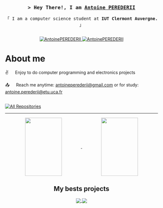 <h3 align="center">
        <samp>&gt; Hey There!, I am
                <b><a target="_blank" href="#">Antoine PEREDERII</a></b>
        </samp>
</h3>


<p align="center"> 
  <samp>
    「 I am a computer science student at <b>IUT Clermont Auvergne.</b> 」
    <br>
    <br>
  </samp>
</p>

<p align="center">
 <a href="https://antoineperederii.github.io/Portfolio/" target="blank">
  <img src="https://img.shields.io/badge/website portfolio-DC143C?style=for-the-badge&logo=medium&logoColor=white" alt="AntoinePEREDERII"/>
 </a>
 <a href="https://linkedin.com/in/antoine-perederii-b54913292/" target="_blank">
  <img src="https://img.shields.io/badge/LinkedIn-0077B5?style=for-the-badge&logo=linkedin&logoColor=white" alt="AntoinePEREDERII"/>
 </a>
<br />

 # About me
 
<p>
  
 ✌️ &emsp; Enjoy to do computer programming and electronics projects <br/><br/>
 📤 &emsp; Reach me anytime: antoineperederii@gmail.com or for study: antoine.perederii@etu.uca.fr<br/><br/>
</p>


<p align="left">
  <a href="https://github.com/AntoinePEREDERII?tab=repositories" target="_blank"><img alt="All Repositories" title="All Repositories" src="https://img.shields.io/badge/-All%20Repos-2962FF?style=for-the-badge&logo=koding&logoColor=white"/></a>
</p>

---
<section align="center">
  <a href="https://github.com/AntoinePEREDERII">
    <img height="192px" width="49%" align="center" src="https://github-readme-stats.vercel.app/api?username=AntoinePEREDERII&show_icons=true&text_color=fff&bg_color=30,e96443,904e95&title_color=fff&icon_color=EEE170&exclude_repo=github-readme-stats"/>
  </a>
  <a>
    <img height="192px" width="49%" align="center" src="https://github-readme-stats.vercel.app/api/top-langs/?username=anuraghazra&layout=compact&bg_color=30,e96443,904e95&title_color=fff&text_color=fff&exclude_repo=github-readme-stats" />
  </a>
</section>
<section align="center">
  <h2>My bests projects</h2>
  <a style="padding-top:5rem" href="https://github.com/AntoinePEREDERII/WIO_Game">
  <a href="https://github.com/AntoinePEREDERII/ArduinoCO2Project">
    <img align="center" src="https://github-readme-stats.vercel.app/api/pin/?username=AntoinePEREDERII&repo=ArduinoCO2Project&layout=compact&bg_color=30,e96443,904e95&title_color=fff&text_color=000" />
  </a>
  <a href="https://github.com/AntoinePEREDERII/Banquale">
    <img align="center" src="https://github-readme-stats.vercel.app/api/pin/?username=AntoinePEREDERII&repo=Banquale&layout=compact&bg_color=30,e96443,904e95&title_color=fff&text_color=000" />
  </a>
</section>
